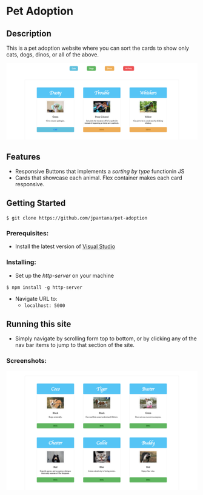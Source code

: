 # Pet Adoption

## Description
This is a pet adoption website where you can sort the cards to show only cats, dogs, dinos, or all of the above.

![Image of the website showing sorting buttons and first row of pet cards.](https://raw.githubusercontent.com/jpantana/pet-adoption/master/screenshots/Screen%20Shot%202019-03-14%20at%205.34.51%20PM.png "Pet Adoption")

## Features
* Responsive Buttons that implements a _sorting by type_ functionin JS
* Cards that showcase each animal. Flex container makes each card responsive. 
  
## Getting Started
```
$ git clone https://github.com/jpantana/pet-adoption
```
### Prerequisites:

- Install the latest version of [Visual Studio](https://code.visualstudio.com/download)
    
### Installing:

* Set up the _http-server_ on your machine
```
$ npm install -g http-server
```
  * Navigate URL to:
    * `localhost: 5000`
    
## Running this site
- Simply navigate by scrolling form top to bottom, or by clicking any of the nav bar items to jump to that section of the site. 

### Screenshots:

![Image of the website from midway through the page.](https://raw.githubusercontent.com/jpantana/pet-adoption/master/screenshots/Screen%20Shot%202019-03-14%20at%205.35.08%20PM.png "(screenshot of two responsive rows of pet adoption cards.)")
